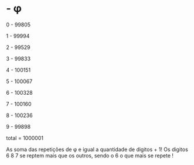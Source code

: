 # - φ

0 - 99805

1 - 99994

2 - 99529

3 - 99833

4 - 100151

5 - 100067

6 - 100328

7 - 100160

8 - 100236

9 - 99898

total = 1000001

As soma das repetições de φ e igual a quantidade de digitos + 1! 
Os digitos 6 8 7 se reptem mais que os outros, sendo o 6 o que mais se repete !

